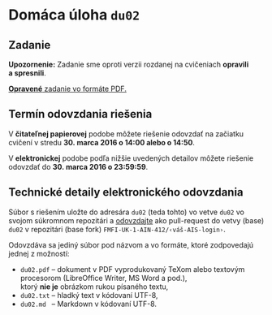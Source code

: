 Domáca úloha `du02`
===================

Zadanie
-------

**Upozornenie:**
Zadanie sme oproti verzii rozdanej na cvičeniach **opravili a spresnili**.

[**Opravené** zadanie vo formáte PDF.](du02-zadanie.pdf)


Termín odovzdania riešenia
--------------------------

V **čitateľnej papierovej** podobe môžete riešenie odovzdať
na začiatku cvičení v stredu **30. marca 2016 o 14:00 alebo o 14:50**.

V **elektronickej** podobe podľa nižšie uvedených detailov
môžete riešenie odovzdať do **30. marca 2016 o 23:59:59**.


Technické detaily elektronického odovzdania
-------------------------------------------

Súbor s riešením uložte do adresára `du02` (teda tohto) vo vetve `du02`
vo svojom súkromnom repozitári
a [odovzdajte](../docs/odovzdavanie.md) ako pull-request do vetvy
(base) `du02` v repozitári (base fork) `FMFI-UK-1-AIN-412/‹váš-AIS-login›`.

Odovzdáva sa jediný súbor pod názvom a vo formáte, ktoré zodpovedajú jednej
z možností:

- `du02.pdf` – dokument v PDF vyprodukovaný TeXom alebo textovým procesorom
  (LibreOffice Writer, MS Word a pod.),    
  ktorý **nie je** obrázkom rukou písaného textu,
- `du02.txt` – hladký text v kódovaní UTF-8,
- `du02.md ` – Markdown v kódovaní UTF-8.
